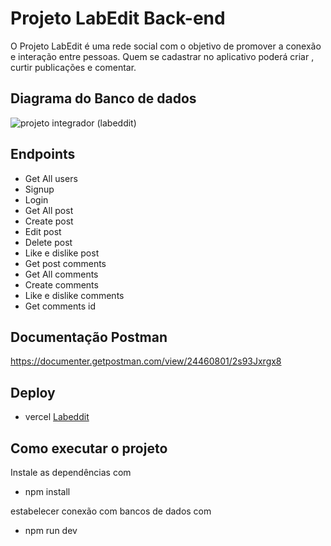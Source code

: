 # Projeto LabEdit Back-end
O Projeto LabEdit é uma rede social com o objetivo de promover a conexão e interação entre pessoas. Quem se cadastrar no aplicativo poderá criar , curtir publicações e comentar.

## Diagrama do Banco de dados

![projeto integrador (labeddit)](https://user-images.githubusercontent.com/111310311/226135240-a88c9801-438a-4672-89ba-6b012b9157ff.png)

## Endpoints

- Get All users
- Signup
- Login
- Get All post
- Create post
- Edit post
- Delete post
- Like e dislike post
- Get post comments
- Get All comments
- Create comments
- Like e dislike comments
- Get comments id

## Documentação Postman
https://documenter.getpostman.com/view/24460801/2s93Jxrgx8

## Deploy 
- vercel
[Labeddit](https://projeto-integrador-back-end-l7sx.onrender.com)

## Como executar o projeto 
Instale as dependências com
 - npm install
 
estabelecer conexão com bancos de dados com 
- npm run dev
